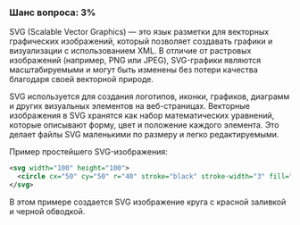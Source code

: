 ### Шанс вопроса: 3%

SVG (Scalable Vector Graphics) — это язык разметки для векторных графических изображений, который позволяет создавать графики и визуализации с использованием XML. В отличие от растровых изображений (например, PNG или JPEG), SVG-графики являются масштабируемыми и могут быть изменены без потери качества благодаря своей векторной природе.

SVG используется для создания логотипов, иконки, графиков, диаграмм и других визуальных элементов на веб-страницах. Векторные изображения в SVG хранятся как набор математических уравнений, которые описывают форму, цвет и положение каждого элемента. Это делает файлы SVG маленькими по размеру и легко редактируемыми.

Пример простейшего SVG-изображения:
```xml
<svg width="100" height="100">
  <circle cx="50" cy="50" r="40" stroke="black" stroke-width="3" fill="red"/>
</svg>
```
В этом примере создается SVG изображение круга с красной заливкой и черной обводкой.